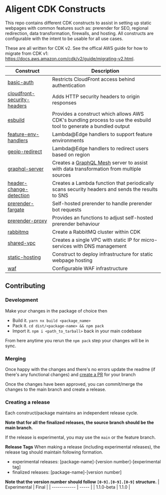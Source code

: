 # Aligent CDK Constructs

This repo contains different CDK constructs to assist in setting up static webpages with common features such as: prerender for SEO, regional redirection, data transformation, firewalls, and hosting. All constructs are configurable with the intent to be usable for all use cases.

These are all written for CDK v2. See the offical AWS guide for how to migrate from CDK v1: https://docs.aws.amazon.com/cdk/v2/guide/migrating-v2.html.

| Construct                                                           | Description                                                                                                                  |
| ------------------------------------------------------------------- | ---------------------------------------------------------------------------------------------------------------------------- |
| [basic-auth](packages/basic-auth)                                   | Restricts CloudFront access behind authentication                                                                            |
| [cloudfront-security-headers](packages/cloudfront-security-headers) | Adds HTTP security headers to origin responses                                                                               |
| [esbuild](packages/esbuild)                                         | Provides a construct which allows AWS CDK's bundling process to use the esbuild tool to generate a bundled output            |
| [feature-env-handlers](packages/feature-env-handlers)               | Lambda@Edge handlers to support feature environments                                                                         |
| [geoip-redirect](packages/geoip-redirect)                           | Lambda@Edge handlers to redirect users based on region                                                                       |
| [graphql-server](packages/graphql-mesh-server)                      | Creates a [GraphQL Mesh](https://the-guild.dev/graphql/mesh) server to assist with data transformation from multiple sources |
| [header-change-detection](packages/header-change-detection)         | Creates a Lambda function that periodically scans security headers and sends the results to SNS                              |
| [prerender-fargate](packages/prerender-fargate)                     | Self-hosted prerender to handle prerender bot requests                                                                       |
| [prerender-proxy](packages/prerender-proxy)                         | Provides an functions to adjust self-hosted prerender behaviour                                                              |
| [rabbitmq](packages/rabbitmq)                                       | Create a RabbitMQ cluster within CDK                                                                                         |
| [shared-vpc](packages/shared-vpc)                                   | Creates a single VPC with static IP for micro-services with DNS management                                                   |
| [static-hosting](packages/static-hosting)                           | Construct to deploy infrastructure for static webpage hosting                                                                |
| [waf](packages/waf)                                                 | Configurable WAF infrastructure                                                                                              |

## Contributing

### Development

Make your changes in the package of choice then

- Build it. `yarn nx build <package_name>`
- Pack it. `cd dist/<package-name> && npm pack`
- Import it. `npm i <path_to_tarball>` back in your main codebase

From here anytime you rerun the `npm pack` step your changes will be in sync.

### Merging

Once happy with the changes and there's no errors update the readme (if there's any functional changes) and [create a PR](https://github.com/aligent/cdk-constructs/compare) for your branch

Once the changes have been approved, you can commit/merge the changes to the main branch and create a release.

### Creating a release

Each construct/package maintains an independent release cycle.

**Note that for all the finalized releases, the source branch should be the main branch.**

If the release is experimental, you may use the `main` or the feature branch.

**Release Tags**
When making a release (including experimental releases), the release tag should maintain following formation.

- experimental releases: [package-name]-[version number]-[experimental tag]
- finalized releases: [package-name]-[version number]

**Note that the version number should follow `[0-9].[0-9].[0-9]` structure.**
| Experimental | Final |
| ------------ | ----- |
| 1.1.0-beta | 1.1.0 |
